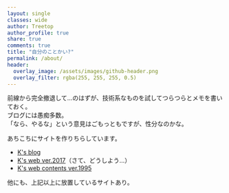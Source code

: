 ```yaml
---
layout: single
classes: wide
author: Treetop
author_profile: true
share: true
comments: true
title: "自分のことかい?"
permalink: /about/
header:
  overlay_image: /assets/images/github-header.png
  overlay_filter: rgba(255, 255, 255, 0.5)
---
```

前線から完全撤退して…のはずが、技術系なものを試してつらつらとメモを書いておく。  
ブログには愚痴多数。  
「なら、やるな」という意見はごもっともですが、性分なのかな。

あちこちにサイトを作りちらしています。

- [K's blog](https://blog.treetop.to)
- [K's web ver.2017](https://2017.treetop.to/)（さて、どうしよう…）
- [K's web contents ver.1995](https://1995.treetop.to/)

他にも、上記以上に放置しているサイトあり。
